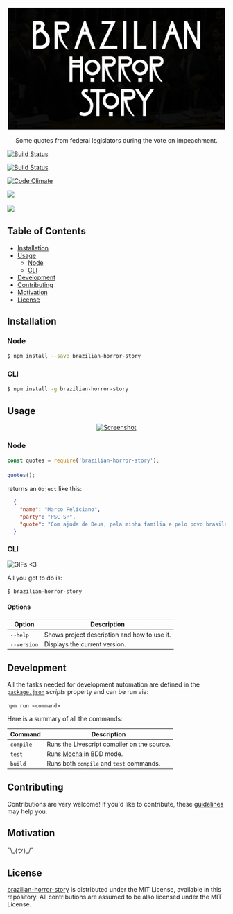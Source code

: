 <p align="center">
  <a href="">
    <img alt="Logo" src="logo.png" width="500px">
  </a>
</p>

<p align="center">
  Some quotes from federal legislators during the vote on impeachment.
</p>

<p align="center">

  <a href="https://codeship.com/projects/148266"><img alt="Build Status" src="https://codeship.com/projects/78185ac0-ec9c-0133-241f-56fc93ede3cf/status?branch=master"></a>

  <a href="https://travis-ci.org/mabrasil/brazilian-horror-story"><img alt="Build Status" src="https://travis-ci.org/mabrasil/brazilian-horror-story.svg?branch=master"></a>

  <a href="https://codeclimate.com/github/mabrasil/brazilian-horror-story"><img alt="Code Climate" src="https://codeclimate.com/github/mabrasil/brazilian-horror-story/badges/gpa.svg"/></a>

  <a href="https://david-dm.org/mabrasil/brazilian-horror-story" title="Dependency status"><img src="https://david-dm.org/mabrasil/brazilian-horror-story.svg"/></a>

  <a href="https://david-dm.org/mabrasil/brazilian-horror-story#info=devDependencies" title="devDependency status"><img src="https://david-dm.org/mabrasil/brazilian-horror-story/dev-status.svg"/></a>

</p>

## Table of Contents

- [Installation](#installation)
- [Usage](#usage)
  - [Node](#node)
  - [CLI](#cli)
- [Development](#development)
- [Contributing](#contributing)
- [Motivation](#motivation)
- [License](#license)

## Installation

### Node

```sh
$ npm install --save brazilian-horror-story
```

### CLI

```sh
$ npm install -g brazilian-horror-story
```

## Usage

<p align="center">
  <a href="">
    <img alt="Screenshot" src="" width="700px">
  </a>
</p>

### Node

```js
const quotes = require('brazilian-horror-story');

quotes();
```

returns an `Object` like this:

```json
  {
    "name": "Marco Feliciano",
    "party": "PSC-SP",
    "quote": "Com ajuda de Deus, pela minha família e pelo povo brasileiro, pelos evangélicos da nação toda, pelos meninos do MBL, pelo Vem pra Rua, dizendo que Olavo tem razão, dizendo tchau para essa querida, e dizendo tchau ao PT, partido das trevas, eu voto sim!"
  }
```

### CLI

![GIFs <3]()

All you got to do is:

```sh
$ brazilian-horror-story
```

#### Options

| **Option**  |               **Description**                |
|-------------|----------------------------------------------|
| `--help`    | Shows project description and how to use it. |
| `--version` | Displays the current version.                |

## Development

All the tasks needed for development automation are defined in the
[`package.json`](package.json) *scripts* property and can be run via:

`npm run <command>`

Here is a summary of all the commands:

|  **Command**  |                 **Description**                 |
|---------------|-------------------------------------------------|
| `compile`     | Runs the Livescript compiler on the source.     |
| `test`        | Runs [Mocha](https://mochajs.org/) in BDD mode. |
| `build`       | Runs both `compile` and `test` commands.        |

## Contributing

Contributions are very welcome! If you'd like to contribute, these
[guidelines](CONTRIBUTING.md) may help you.

## Motivation

¯\\\_(ツ)_/¯

## License

[brazilian-horror-story](https://github.com/mabrasil/brazilian-horror-story) is distributed under
the MIT License, available in this repository. All contributions are assumed to
be also licensed under the MIT License.
